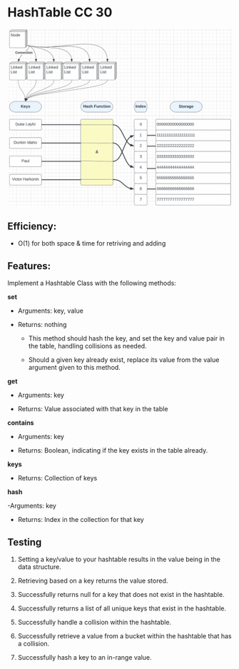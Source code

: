 # HashTable CC 30

![img](../../assets/Screen%20Shot%202022-07-23%20at%202.50.49%20PM.png)

## Efficiency:

- O(1) for both space & time for retriving and adding

## Features:

Implement a Hashtable Class with the following methods:

**set**

  - Arguments: key, value

  - Returns: nothing

    - This method should hash the key, and set the key and value pair in the table, handling collisions as needed.

    - Should a given key already exist, replace its value from the value argument given to this method.

**get**

  - Arguments: key

  - Returns: Value associated with that key in the table

**contains**

  - Arguments: key

  - Returns: Boolean, indicating if the key exists in the table already.

**keys**

  - Returns: Collection of keys

**hash**

  -Arguments: key

  - Returns: Index in the collection for that key

## Testing

1. Setting a key/value to your hashtable results in the value being in the data structure.

2. Retrieving based on a key returns the value stored.

3. Successfully returns null for a key that does not exist in the hashtable.

4. Successfully returns a list of all unique keys that exist in the hashtable.

5. Successfully handle a collision within the hashtable.

6. Successfully retrieve a value from a bucket within the hashtable that has a collision.

7. Successfully hash a key to an in-range value.
